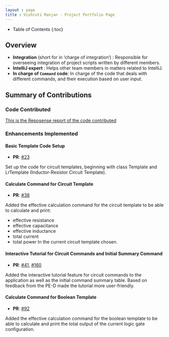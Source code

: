 ```yaml
---
layout : page
title : Vishruti Ranjan - Project Portfolio Page
---
```

<style>
.alert {
    position:relative;
    padding:.75rem 1.25rem;
    margin-bottom:1rem;
    border:1px solid transparent;
    order-radius:.25rem
}
.alert-primary {
    color:#073984;
    background-image:linear-gradient(180deg, #d6e6ff, #cfe2ff);
    border-color:#bbd6fe
}
.alert-warning {
	color: #856404;
	background-image: linear-gradient(180deg, #fff5d5, #fff3cd);
	border-color: #ffeeba
}
.alert-tip {
    color: #000000;
	background-image: linear-gradient(180deg, #DCECDC, #DCECDC);
	border-color: #DCDCDC
}
</style>
* Table of Contents
{:toc}

## Overview

* **Integration** (short for in ‘charge of integration‘) : Responsible for overseeing integration of project scripts written by different members.
* **IntelliJ expert** : Helps other team members in matters related to IntelliJ.
* **In charge of `Command` code**: In charge of the code that deals with different commands, and their execution based on user input.

## Summary of Contributions

### Code Contributed

[This is the Reposense report of the code contributed](https://nus-cs2113-ay2021s1.github.io/tp-dashboard/#breakdown=true&search=sevenseasofbri&sort=groupTitle&sortWithin=title&since=2020-09-27&timeframe=commit&mergegroup=&groupSelect=groupByRepos&checkedFileTypes=docs~functional-code~test-code~other)

### Enhancements Implemented

#### Basic Template Code Setup
* **PR**: [#23](https://github.com/AY2021S1-CS2113T-W13-3/tp/pull/23)

Set up the code for circuit templates, beginning with class Template and LrTemplate (Inductor-Resistor Circuit Template). 

#### Calculate Command for Circuit Template
* **PR**: [#38](https://github.com/AY2021S1-CS2113T-W13-3/tp/pull/38)

Added the effective calculation command for the circuit template to be able to calculate and print:
* effective resistance
* effective capacitance
* effective inductance
* total current
* total power 
In the current circuit template chosen.

#### Interactive Tutorial for Circuit Commands and Initial Summary Command

* **PR**: [#41](https://github.com/AY2021S1-CS2113T-W13-3/tp/pull/41), [#160](https://github.com/AY2021S1-CS2113T-W13-3/tp/pull/160) 

Added the interactive tutorial feature for circuit commands to the application as well as the initial command summary table.
Based on feedback from the PE-D made the tutorial more user-friendly.

#### Calculate Command for Boolean Template

* **PR**: [#92](https://github.com/AY2021S1-CS2113T-W13-3/tp/pull/92)

Added the effective calculation command for the boolean template to be able to calculate and print the total output of the current logic gate configuration.
